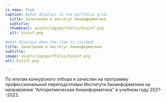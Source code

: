 ```yaml
---
is_news: True
caption: #what displays in the portfolio grid:
  title: Зачисление в институт биоинформатики
  subtitle: 
  thumbnail: assets/img/portfolio/bioinf.png
  alt: bioinf.png
  
#what displays when the item is clicked:
title: Зачисление в институт биоинформатики
subtitle:  
image: assets/img/portfolio/bioinf.png
alt: bioinf.png

---
```


По итогам конкурсного отбора я зачислен на программу профессиональной переподготовки Института биоинформатики на направление "Алгоритмическая биоинформатика" в учебном году 2021--2022.